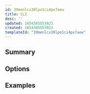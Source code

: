 ```yaml
---
id: 39menlcx30lpo1ci4px7aew
title: CLI
desc: ''
updated: 1654385553923
created: 1654385553923
templateId: "39menlcx30lpo1ci4px7aew"
---
```

## Summary

## Options

## Examples